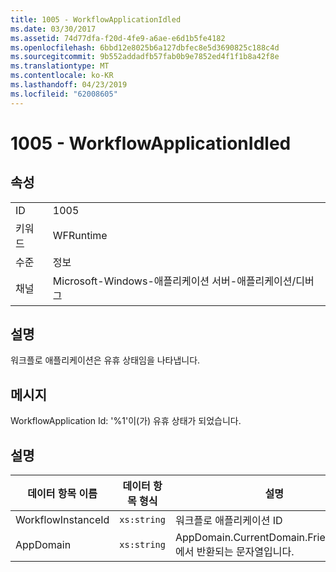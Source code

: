 ```yaml
---
title: 1005 - WorkflowApplicationIdled
ms.date: 03/30/2017
ms.assetid: 74d77dfa-f20d-4fe9-a6ae-e6d1b5fe4182
ms.openlocfilehash: 6bbd12e8025b6a127dbfec8e5d3690825c188c4d
ms.sourcegitcommit: 9b552addadfb57fab0b9e7852ed4f1f1b8a42f8e
ms.translationtype: MT
ms.contentlocale: ko-KR
ms.lasthandoff: 04/23/2019
ms.locfileid: "62008605"
---
```

# <a name="1005---workflowapplicationidled"></a>1005 - WorkflowApplicationIdled
## <a name="properties"></a>속성  
  
|||  
|-|-|  
|ID|1005|  
|키워드|WFRuntime|  
|수준|정보|  
|채널|Microsoft-Windows-애플리케이션 서버-애플리케이션/디버그|  
  
## <a name="description"></a>설명  
 워크플로 애플리케이션은 유휴 상태임을 나타냅니다.  
  
## <a name="message"></a>메시지  
 WorkflowApplication Id: '%1'이(가) 유휴 상태가 되었습니다.  
  
## <a name="details"></a>설명  
  
|데이터 항목 이름|데이터 항목 형식|설명|  
|--------------------|--------------------|-----------------|  
|WorkflowInstanceId|`xs:string`|워크플로 애플리케이션 ID|  
|AppDomain|`xs:string`|AppDomain.CurrentDomain.FriendlyName에서 반환되는 문자열입니다.|

